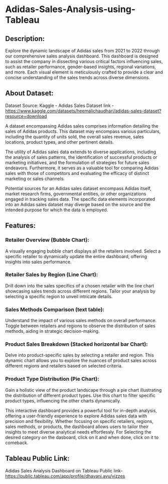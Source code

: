 # Adidas-Sales-Analysis-using-Tableau

## Description:

Explore the dynamic landscape of Adidas sales from 2021 to 2022 through our comprehensive sales analysis dashboard. This dashboard is designed to assist the company in dissecting various critical factors influencing sales, such as retailer performance, gender-based insights, regional variations, and more. Each visual element is meticulously crafted to provide a clear and concise understanding of the sales trends across diverse dimensions.

## About Dataset:

Dataset Source: Kaggle - Adidas Sales Dataset 
link - https://www.kaggle.com/datasets/heemalichaudhari/adidas-sales-dataset?resource=download

A dataset encompassing Adidas sales comprises information detailing the sales of Adidas products. This dataset may encompass various particulars, including the quantity of units sold, the overall sales revenue, sales locations, product types, and other pertinent details.

The utility of Adidas sales data extends to diverse applications, including the analysis of sales patterns, the identification of successful products or marketing initiatives, and the formulation of strategies for future sales endeavors. Furthermore, it serves as a valuable tool for comparing Adidas sales with those of competitors and evaluating the efficacy of distinct marketing or sales channels.

Potential sources for an Adidas sales dataset encompass Adidas itself, market research firms, governmental entities, or other organizations engaged in tracking sales data. The specific data elements incorporated into an Adidas sales dataset may diverge based on the source and the intended purpose for which the data is employed.

## Features:

### Retailer Overview (Bubble Chart):

A visually engaging bubble chart displays all the retailers involved.
Select a specific retailer to dynamically update the entire dashboard, offering insights into sales performance.

### Retailer Sales by Region (Line Chart):

Drill down into the sales specifics of a chosen retailer with the line chart showcasing sales trends across different regions.
Tailor your analysis by selecting a specific region to unveil intricate details.

### Sales Methods Comparison (text table):

Understand the impact of various sales methods on overall performance.
Toggle between retailers and regions to observe the distribution of sales methods, aiding in strategic decision-making.

### Product Sales Breakdown (Stacked horizontal bar Chart):

Delve into product-specific sales by selecting a retailer and region.
This dynamic chart allows you to explore the nuances of product sales across different regions and retailers based on selected criteria.

### Product Type Distribution (Pie Chart):

Gain a holistic view of the product landscape through a pie chart illustrating the distribution of different product types.
Use this chart to filter specific product types, influencing the other charts dynamically.

This interactive dashboard provides a powerful tool for in-depth analysis, offering a user-friendly experience to explore Adidas sales data with precision and flexibility. Whether focusing on specific retailers, regions, sales methods, or products, the dashboard allows users to tailor their insights to meet diverse analytical needs effortlessly. For Selecting the desired category on the dasboard, click on it and when done, click on it to comeback.

## Tableau Public Link:

Adidas Sales Analysis Dashboard on Tableau Public 
link-  https://public.tableau.com/app/profile/dhavani.avu/vizzes
